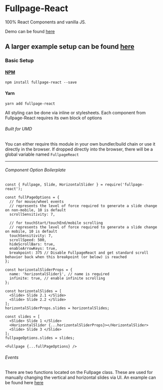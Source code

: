 # Fullpage-React

100% React Components and vanilla JS.

Demo can be found [here](https://cmswalker.github.io/fullpage-react/)

A larger example setup can be found [here](https://github.com/cmswalker/fullpage-react/blob/master/examples/fullpageReactExample.js)
---

### Basic Setup

#### [NPM](https://www.npmjs.com/package/fullpage-react)

```
npm install fullpage-react --save

```

#### Yarn
```
yarn add fullpage-react
```

All styling can be done via inline or stylesheets.
Each component from Fullpage-React requires its own block of options

###### Built for UMD
You can either require this module in your own bundler/build chain or use it directly in the browser. If dropped directly into the browser, there will be a global variable named `FullpageReact`

---

###### Component Option Boilerplate

```
const { Fullpage, Slide, HorizontalSlider } = require('fullpage-react');

const fullPageOptions = {
  // for mouse/wheel events
  // represents the level of force required to generate a slide change on non-mobile, 10 is default
  scrollSensitivity: 7,

  // for touchStart/touchEnd/mobile scrolling
  // represents the level of force required to generate a slide change on mobile, 10 is default
  touchSensitivity: 7,
  scrollSpeed: 500,  
  hideScrollBars: true,
  enableArrowKeys: true,
  breakpoint: 375 // Disable FullpageReact and get standard scroll behavior back when this breakpoint (or below) is reached
};

const horizontalSliderProps = {
  name: 'horizontalSlider1', // name is required  
  infinite: true, // enable infinite scrolling  
};

const horizontalSlides = [
  <Slide> Slide 2.1 </Slide>
  <Slide> Slide 2.2 </Slide>
];
horizontalSliderProps.slides = horizontalSlides;

const slides = [
  <Slide> Slide 1 </Slide>
  <HorizontalSlider {...horizontalSliderProps}></HorizontalSlider>
  <Slide> Slide 3 </Slide>
];
fullpageOptions.slides = slides;

<Fullpage {...fullPageOptions} />

```

###### Events

There are two functions located on the Fullpage class. These are used for manually changing the vertical and horizontal slides via UI.
An example can be found here [here](https://github.com/cmswalker/fullpage-react/blob/master/examples/fullpageReactExample.js)
